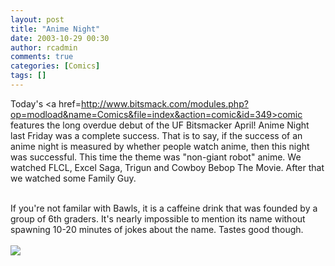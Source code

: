```yaml
---
layout: post
title: "Anime Night"
date: 2003-10-29 00:30
author: rcadmin
comments: true
categories: [Comics]
tags: []
---
```

Today's <a href=http://www.bitsmack.com/modules.php?op=modload&name=Comics&file=index&action=comic&id=349>comic</a> features the long overdue debut of the UF Bitsmacker April! Anime Night last Friday was a complete success. That is to say, if the success of an anime night is measured by whether people watch anime, then this night was successful. This time the theme was "non-giant robot" anime. We watched FLCL, Excel Saga, Trigun and Cowboy Bebop The Movie. After that we watched some Family Guy.
<br />

<br />
If you're not familar with Bawls, it is a caffeine drink that was founded by a group of 6th graders. It's nearly impossible to mention its name without spawning 10-20 minutes of jokes about the name. Tastes good though.<Br><br><!--more--><img src='http://dl.bitsmack.com/comics/20031029.gif'   />
